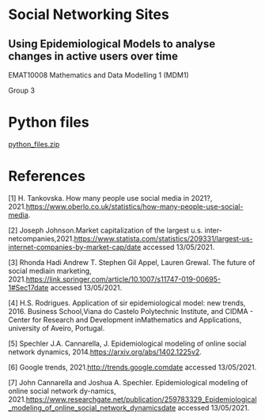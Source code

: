 # Social Networking Sites
## Using Epidemiological Models to analyse changes in active users over time

EMAT10008 Mathematics and Data Modelling 1 (MDM1)

Group 3

# Python files

[python_files.zip](https://github.com/ianvazperez/mdm1-rep3/files/6477758/python_files.zip)

# References
[1] H. Tankovska. How many people use social media in 2021?, 2021.https://www.oberlo.co.uk/statistics/how-many-people-use-social-media.

[2] Joseph   Johnson.Market   capitalization   of   the   largest   u.s.   inter-netcompanies,2021.https://www.statista.com/statistics/209331/largest-us-internet-companies-by-market-cap/date accessed 13/05/2021.

[3] Rhonda Hadi  Andrew T. Stephen Gil Appel, Lauren Grewal.  The future of social mediain marketing, 2021.https://link.springer.com/article/10.1007/s11747-019-00695-1#Sec17date accessed 13/05/2021.

[4] H.S. Rodrigues. Application of sir epidemiological model: new trends, 2016. Business School,Viana do Castelo Polytechnic Institute, and CIDMA - Center for Research and Development inMathematics and Applications, university of Aveiro, Portugal.

[5] Spechler J.A. Cannarella, J. Epidemiological modeling of online social network dynamics, 2014.https://arxiv.org/abs/1402.1225v2.

[6] Google trends, 2021.http://trends.google.comdate accessed 13/05/2021.

[7] John Cannarella and Joshua A. Spechler. Epidemiological modeling of online social network dy-namics, 2021.https://www.researchgate.net/publication/259783329_Epidemiological_modeling_of_online_social_network_dynamicsdate accessed 13/05/2021.
